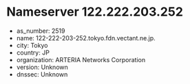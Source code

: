 # Nameserver 122.222.203.252

* as_number: 2519
* name: 122-222-203-252.tokyo.fdn.vectant.ne.jp.
* city: Tokyo
* country: JP
* organization: ARTERIA Networks Corporation
* version: Unknown
* dnssec: Unknown
